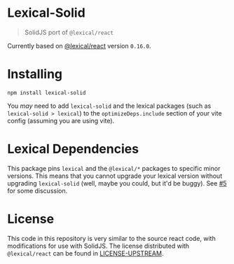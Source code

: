 # Lexical-Solid

> SolidJS port of `@lexical/react`

Currently based on [@lexical/react](https://www.npmjs.com/package/@lexical/react) version `0.16.0`.

# Installing

`npm install lexical-solid`

You _may_ need to add `lexical-solid` and the lexical packages (such as `lexical-solid > lexical`) to the `optimizeDeps.include` section of your vite config (assuming you are using vite).

# Lexical Dependencies

This package pins `lexical` and the `@lexical/*` packages to specific minor versions. This means that you cannot upgrade your lexical version without upgrading `lexical-solid` (well, maybe you could, but it'd be buggy). See [#5](https://github.com/mosheduminer/lexical-solid/issues/5) for some discussion.

# License

This code in this repository is very similar to the source react code, with modifications for use with SolidJS. The license distributed with `@lexical/react` can be found in [LICENSE-UPSTREAM](./LICENSE-UPSTREAM).
